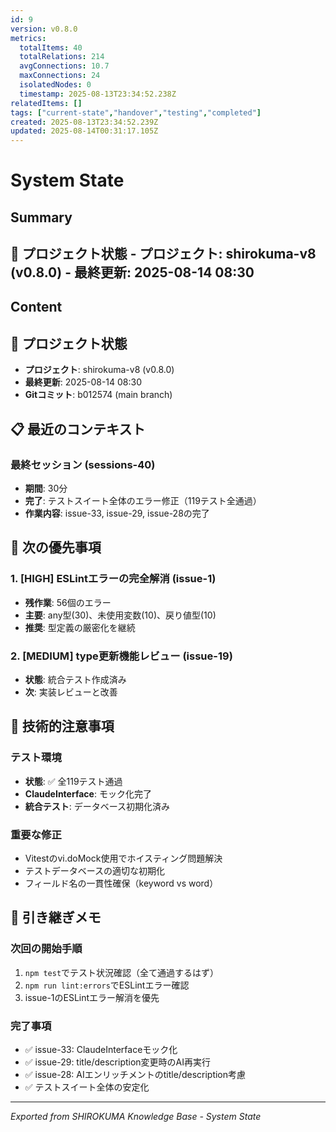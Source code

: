```yaml
---
id: 9
version: v0.8.0
metrics:
  totalItems: 40
  totalRelations: 214
  avgConnections: 10.7
  maxConnections: 24
  isolatedNodes: 0
  timestamp: 2025-08-13T23:34:52.238Z
relatedItems: []
tags: ["current-state","handover","testing","completed"]
created: 2025-08-13T23:34:52.239Z
updated: 2025-08-14T00:31:17.105Z
---
```


# System State

## Summary

## 📍 プロジェクト状態 - **プロジェクト**: shirokuma-v8 (v0.8.0) - **最終更新**: 2025-08-14 08:30

## Content

## 📍 プロジェクト状態
- **プロジェクト**: shirokuma-v8 (v0.8.0)
- **最終更新**: 2025-08-14 08:30
- **Gitコミット**: b012574 (main branch)

## 📋 最近のコンテキスト

### 最終セッション (sessions-40)
- **期間**: 30分
- **完了**: テストスイート全体のエラー修正（119テスト全通過）
- **作業内容**: issue-33, issue-29, issue-28の完了

## 🎯 次の優先事項

### 1. [HIGH] ESLintエラーの完全解消 (issue-1)
- **残作業**: 56個のエラー
- **主要**: any型(30)、未使用変数(10)、戻り値型(10)
- **推奨**: 型定義の厳密化を継続

### 2. [MEDIUM] type更新機能レビュー (issue-19)
- **状態**: 統合テスト作成済み
- **次**: 実装レビューと改善

## 🔧 技術的注意事項

### テスト環境
- **状態**: ✅ 全119テスト通過
- **ClaudeInterface**: モック化完了
- **統合テスト**: データベース初期化済み

### 重要な修正
- Vitestのvi.doMock使用でホイスティング問題解決
- テストデータベースの適切な初期化
- フィールド名の一貫性確保（keyword vs word）

## 📝 引き継ぎメモ

### 次回の開始手順
1. `npm test`でテスト状況確認（全て通過するはず）
2. `npm run lint:errors`でESLintエラー確認
3. issue-1のESLintエラー解消を優先

### 完了事項
- ✅ issue-33: ClaudeInterfaceモック化
- ✅ issue-29: title/description変更時のAI再実行
- ✅ issue-28: AIエンリッチメントのtitle/description考慮
- ✅ テストスイート全体の安定化

---
*Exported from SHIROKUMA Knowledge Base - System State*
